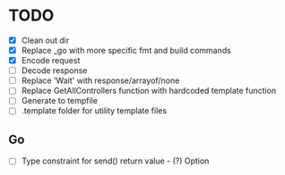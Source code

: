 # TODO

- [x] Clean out dir
- [x] Replace _go with more specific fmt and build commands
- [x] Encode request
- [ ] Decode response
- [ ] Replace 'Wait' with response/arrayof/none
- [ ] Replace GetAllControllers function with hardcoded template function
- [ ] Generate to tempfile
- [ ] .template folder for utility template files

## Go

- [ ] Type constraint for send() return value
      - (?) Option